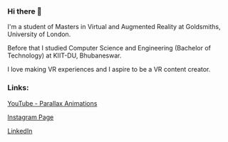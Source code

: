 ### Hi there 👋

I'm a student of Masters in Virtual and Augmented Reality at Goldsmiths, University of London.

Before that I studied Computer Science and Engineering (Bachelor of Technology) at KIIT-DU, Bhubaneswar.

I love making VR experiences and I aspire to be a VR content creator.

### Links:

[YouTube - Parallax Animations](https://www.youtube.com/channel/UCEWUO4EEAganduzMOSgn97g)

[Instagram Page](https://www.instagram.com/parallax.animations/)

[LinkedIn](https://www.linkedin.com/in/yesitsskm/)

<!--
**YesItsSKM/YesItsSKM** is a ✨ _special_ ✨ repository because its `README.md` (this file) appears on your GitHub profile.

Here are some ideas to get you started:

- 🔭 I’m currently working on ...
- 🌱 I’m currently learning ...
- 👯 I’m looking to collaborate on ...
- 🤔 I’m looking for help with ...
- 💬 Ask me about ...
- 📫 How to reach me: ...
- 😄 Pronouns: ...
- ⚡ Fun fact: ...
-->
